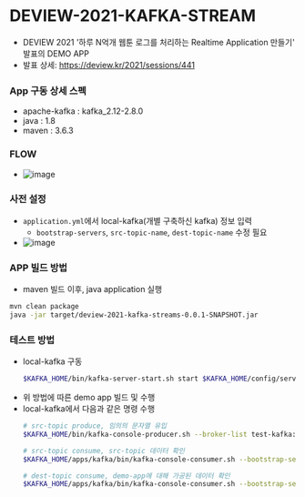 # DEVIEW-2021-KAFKA-STREAM
- DEVIEW 2021 '하루 N억개 웹툰 로그를 처리하는 Realtime Application 만들기' 발표의 DEMO APP
- 발표 상세: https://deview.kr/2021/sessions/441

### App 구동 상세 스펙
- apache-kafka : kafka_2.12-2.8.0
- java : 1.8
- maven : 3.6.3

### FLOW
- ![image](https://user-images.githubusercontent.com/10006290/143026013-4ac715b9-b85e-4a92-9d77-533feeac1204.png)

### 사전 설정
- `application.yml`에서 local-kafka(개별 구축하신 kafka) 정보 입력
  - `bootstrap-servers`, `src-topic-name`, `dest-topic-name` 수정 필요
- ![image](https://user-images.githubusercontent.com/10006290/143025663-e71f66bc-2e3e-4eeb-9661-dcc2264e144a.png)


### APP 빌드 방법
- maven 빌드 이후, java application 실행
```bash
mvn clean package
java -jar target/deview-2021-kafka-streams-0.0.1-SNAPSHOT.jar
```

### 테스트 방법
- local-kafka 구동
  ```bash
  $KAFKA_HOME/bin/kafka-server-start.sh start $KAFKA_HOME/config/server.properties
  ```
- 위 방법에 따른 demo app 빌드 및 수행
- local-kafka에서 다음과 같은 명령 수행
  ```bash
  # src-topic produce, 임의의 문자열 유입
  $KAFKA_HOME/bin/kafka-console-producer.sh --broker-list test-kafka:9092 --topic src-topic
  
  # src-topic consume, src-topic 데이터 확인
  $KAFKA_HOME/apps/kafka/bin/kafka-console-consumer.sh --bootstrap-server test-kafka:9092 --topic src-topic
  
  # dest-topic consume, demo-app에 대해 가공된 데이터 확인
  $KAFKA_HOME/apps/kafka/bin/kafka-console-consumer.sh --bootstrap-server test-kafka:9092 --topic dest-topic
  ```
